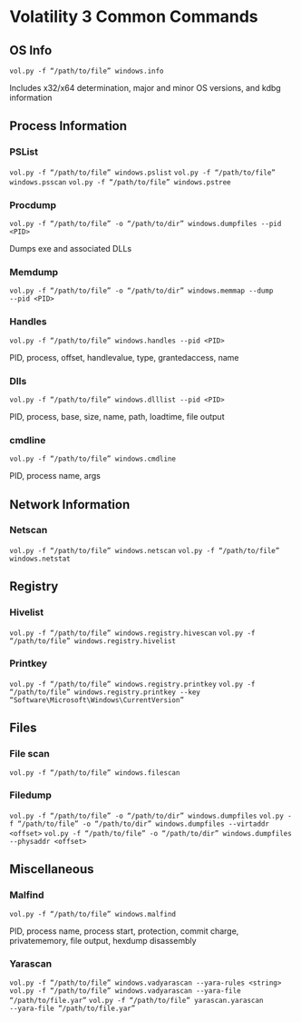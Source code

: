 # Volatility 3 Common Commands

## OS Info
```vol.py -f “/path/to/file” windows.info```

Includes x32/x64 determination, major and minor OS versions, and kdbg information

## Process Information
### PSList
```vol.py -f “/path/to/file” windows.pslist```
```vol.py -f “/path/to/file” windows.psscan```
```vol.py -f “/path/to/file” windows.pstree```


### Procdump
```vol.py -f “/path/to/file” -o “/path/to/dir” windows.dumpfiles ‑‑pid <PID>```

Dumps exe and associated DLLs


### Memdump
```vol.py -f “/path/to/file” -o “/path/to/dir” windows.memmap ‑‑dump ‑‑pid <PID>```

### Handles
```vol.py -f “/path/to/file” windows.handles ‑‑pid <PID>```

PID, process, offset, handlevalue, type, grantedaccess, name

### Dlls
```vol.py -f “/path/to/file” windows.dlllist ‑‑pid <PID>```

PID, process, base, size, name, path, loadtime, file output

### cmdline
```vol.py -f “/path/to/file” windows.cmdline```

PID, process name, args

## Network Information
### Netscan
```vol.py -f “/path/to/file” windows.netscan```
```vol.py -f “/path/to/file” windows.netstat```

## Registry
### Hivelist
```vol.py -f “/path/to/file” windows.registry.hivescan```
```vol.py -f “/path/to/file” windows.registry.hivelist```

### Printkey
```vol.py -f “/path/to/file” windows.registry.printkey```
```vol.py -f “/path/to/file” windows.registry.printkey ‑‑key “Software\Microsoft\Windows\CurrentVersion”```

## Files
### File scan
```vol.py -f “/path/to/file” windows.filescan```

### Filedump
```vol.py -f “/path/to/file” -o “/path/to/dir” windows.dumpfiles```
```vol.py -f “/path/to/file” -o “/path/to/dir” windows.dumpfiles ‑‑virtaddr <offset>```
```vol.py -f “/path/to/file” -o “/path/to/dir” windows.dumpfiles ‑‑physaddr <offset>```

## Miscellaneous
### Malfind
```vol.py -f “/path/to/file” windows.malfind```

PID, process name, process start, protection, commit charge, privatememory, file output, hexdump disassembly

### Yarascan
```vol.py -f “/path/to/file” windows.vadyarascan ‑‑yara-rules <string>```
```vol.py -f “/path/to/file” windows.vadyarascan ‑‑yara-file “/path/to/file.yar”```
```vol.py -f “/path/to/file” yarascan.yarascan ‑‑yara-file “/path/to/file.yar”```
